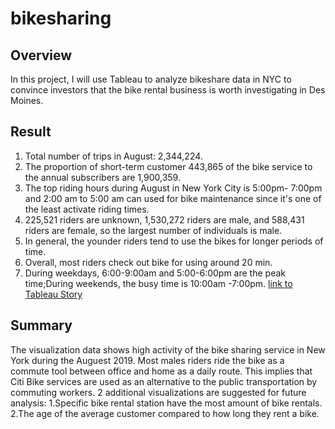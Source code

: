 # bikesharing
## Overview
In this project, I will use Tableau to analyze bikeshare data in NYC to convince investors that the bike rental business is worth investigating in Des Moines.
## Result
1. Total number of trips in August: 2,344,224.
2. The proportion of short-term customer 443,865 of the bike service to the annual subscribers are 1,900,359.
3. The top riding hours during August in New York City is 5:00pm- 7:00pm and 2:00 am to 5:00 am can used for bike maintenance since it's one of the least activate riding times.
4. 225,521 riders are unknown, 1,530,272 riders are male, and 588,431 riders are female, so the largest number of individuals is male.
5. In general, the younder riders tend to use the bikes for longer periods of time.
6. Overall, most riders check out bike for using around 20 min. 
7. During weekdays, 6:00-9:00am and 5:00-6:00pm are the peak time;During weekends, the busy time is 10:00am -7:00pm.
[link to Tableau Story](https://public.tableau.com/app/profile/cassie8813/viz/NYCCitiBikeStory_16284466909380/NYCCitiBikeStory?publish=yes)

## Summary
The visualization data shows high activity of the bike sharing service in New York during the Auguest 2019.
Most males riders ride the bike as a commute tool between office and home as a daily route. This implies that Citi Bike services are used as an alternative to the public transportation by commuting workers.
2 additional visualizations are suggested for future analysis:
1.Specific bike rental station have the most amount of bike rentals.
2.The age of the average customer compared to how long they rent a bike.

